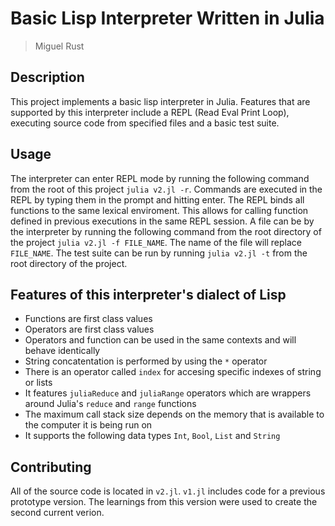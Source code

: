 # Basic Lisp Interpreter Written in Julia

> Miguel Rust

## Description

This project implements a basic lisp interpreter in Julia. Features that are supported by this interpreter include a REPL (Read Eval Print Loop), executing source code from specified files and a basic test suite.

## Usage

The interpreter can enter REPL mode by running the following command from the root of this project `julia v2.jl -r`. Commands are executed in the REPL by typing them in the prompt and hitting enter. The REPL binds all functions to the same lexical enviroment. This allows for calling function defined in previous executions in the same REPL session. A file can be by the interpreter by running the following command from the root directory of the project `julia v2.jl -f FILE_NAME`. The name of the file will replace `FILE_NAME`. The test suite can be run by running `julia v2.jl -t` from the root directory of the project.

## Features of this interpreter's dialect of Lisp

* Functions are first class values
* Operators are first class values
* Operators and function can be used in the same contexts and will behave identically
* String concatentation is performed by using the `*` operator
* There is an operator called `index` for accesing specific indexes of string or lists
* It features `juliaReduce` and `juliaRange` operators which are wrappers around Julia's `reduce` and `range` functions
* The maximum call stack size depends on the memory that is available to the computer it is being run on
* It supports the following data types `Int`, `Bool`, `List` and `String`

## Contributing

All of the source code is located in `v2.jl`. `v1.jl` includes code for a previous prototype version. The learnings from this version were used to create the second current verion.

